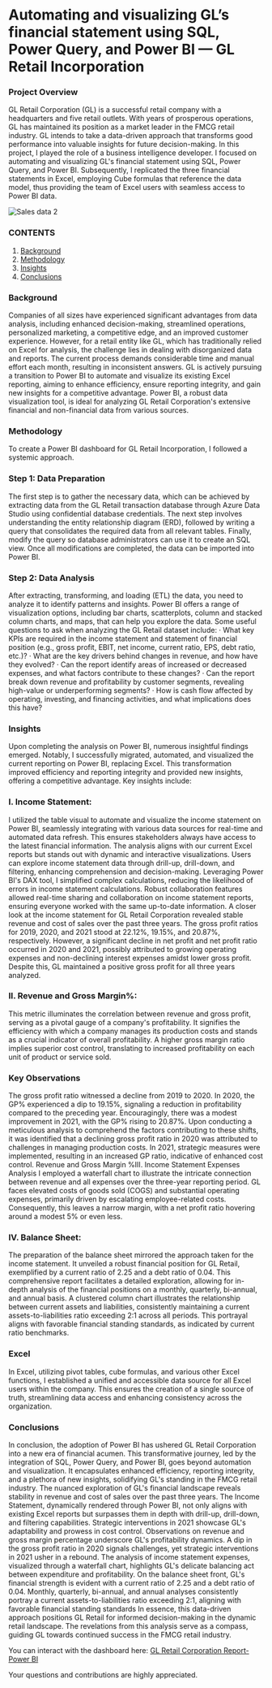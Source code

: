 # Automating and visualizing GL’s financial statement using SQL, Power Query, and Power BI — GL Retail Incorporation

### **Project Overview**
GL Retail Corporation (GL) is a successful retail company with a headquarters and five retail outlets. With years of prosperous operations, GL has maintained its position as a market leader in the FMCG retail industry. GL intends to take a data-driven approach that transforms good performance into valuable insights for future decision-making. In this project, I played the role of a business intelligence developer. I focused on automating and visualizing GL's financial statement using SQL, Power Query, and Power BI. Subsequently, I replicated the three financial statements in Excel, employing Cube formulas that reference the data model, thus providing the team of Excel users with seamless access to Power BI data.

![Sales data 2](https://github.com/Preciousalor/Automating-and-visualizing-GL-s-financial-statement-using-Power-BI-GL-Retail-Corporation/assets/130922537/ec134e64-0945-421c-950b-287821337ddb)



### **CONTENTS**
1. [Background](#background)
2. [Methodology](#methodology)
3. [Insights](#insights)
4. [Conclusions](#conclusions)

### **Background**
Companies of all sizes have experienced significant advantages from data analysis, including enhanced decision-making, streamlined operations, personalized marketing, a competitive edge, and an improved customer experience. However, for a retail entity like GL, which has traditionally relied on Excel for analysis, the challenge lies in dealing with disorganized data and reports. The current process demands considerable time and manual effort each month, resulting in inconsistent answers. GL is actively pursuing a transition to Power BI to automate and visualize its existing Excel reporting, aiming to enhance efficiency, ensure reporting integrity, and gain new insights for a competitive advantage. Power BI, a robust data visualization tool, is ideal for analyzing GL Retail Corporation's extensive financial and non-financial data from various sources.


### **Methodology**
To create a Power BI dashboard for GL Retail Incorporation, I followed a systemic approach.
 
### **Step 1: Data Preparation**
The first step is to gather the necessary data, which can be achieved by extracting data from the GL Retail transaction database through Azure Data Studio using confidential database credentials. The next step involves understanding the entity relationship diagram (ERD), followed by writing a query that consolidates the required data from all relevant tables. Finally, modify the query so database administrators can use it to create an SQL view. Once all modifications are completed, the data can be imported into Power BI.
 
### **Step 2: Data Analysis**
After extracting, transforming, and loading (ETL) the data, you need to analyze it to identify patterns and insights. Power BI offers a range of visualization options, including bar charts, scatterplots, column and stacked column charts, and maps, that can help you explore the data. Some useful questions to ask when analyzing the GL Retail dataset include:
· What key KPIs are required in the income statement and statement of financial position (e.g., gross profit, EBIT, net income, current ratio, EPS, debt ratio, etc.)?
· What are the key drivers behind changes in revenue, and how have they evolved?
· Can the report identify areas of increased or decreased expenses, and what factors contribute to these changes?
· Can the report break down revenue and profitability by customer segments, revealing high-value or underperforming segments?
· How is cash flow affected by operating, investing, and financing activities, and what implications does this have?


### **Insights**
Upon completing the analysis on Power BI, numerous insightful findings emerged. Notably, I successfully migrated, automated, and visualized the current reporting on Power BI, replacing Excel. This transformation improved efficiency and reporting integrity and provided new insights, offering a competitive advantage. Key insights include:


### **I. Income Statement:** 
I utilized the table visual to automate and visualize the income statement on Power BI, seamlessly integrating with various data sources for real-time and automated data refresh. This ensures stakeholders always have access to the latest financial information. The analysis aligns with our current Excel reports but stands out with dynamic and interactive visualizations. Users can explore income statement data through drill-up, drill-down, and filtering, enhancing comprehension and decision-making. Leveraging Power BI's DAX tool, I simplified complex calculations, reducing the likelihood of errors in income statement calculations. Robust collaboration features allowed real-time sharing and collaboration on income statement reports, ensuring everyone worked with the same up-to-date information.
A closer look at the income statement for GL Retail Corporation revealed stable revenue and cost of sales over the past three years. The gross profit ratios for 2019, 2020, and 2021 stood at 22.12%, 19.15%, and 20.87%, respectively. However, a significant decline in net profit and net profit ratio occurred in 2020 and 2021, possibly attributed to growing operating expenses and non-declining interest expenses amidst lower gross profit. Despite this, GL maintained a positive gross profit for all three years analyzed.


### **II. Revenue and Gross Margin%:**
This metric illuminates the correlation between revenue and gross profit, serving as a pivotal gauge of a company's profitability. It signifies the efficiency with which a company manages its production costs and stands as a crucial indicator of overall profitability. A higher gross margin ratio implies superior cost control, translating to increased profitability on each unit of product or service sold.
### **Key Observations**
The gross profit ratio witnessed a decline from 2019 to 2020.
In 2020, the GP% experienced a dip to 19.15%, signaling a reduction in profitability compared to the preceding year.
Encouragingly, there was a modest improvement in 2021, with the GP% rising to 20.87%.
Upon conducting a meticulous analysis to comprehend the factors contributing to these shifts, it was identified that a declining gross profit ratio in 2020 was attributed to challenges in managing production costs. In 2021, strategic measures were implemented, resulting in an increased GP ratio, indicative of enhanced cost control.
Revenue and Gross Margin %III. Income Statement Expenses Analysis
I employed a waterfall chart to illustrate the intricate connection between revenue and all expenses over the three-year reporting period. GL faces elevated costs of goods sold (COGS) and substantial operating expenses, primarily driven by escalating employee-related costs. Consequently, this leaves a narrow margin, with a net profit ratio hovering around a modest 5% or even less.


### **IV. Balance Sheet:**
The preparation of the balance sheet mirrored the approach taken for the income statement. It unveiled a robust financial position for GL Retail, exemplified by a current ratio of 2.25 and a debt ratio of 0.04. This comprehensive report facilitates a detailed exploration, allowing for in-depth analysis of the financial positions on a monthly, quarterly, bi-annual, and annual basis. A clustered column chart illustrates the relationship between current assets and liabilities, consistently maintaining a current assets-to-liabilities ratio exceeding 2:1 across all periods. This portrayal aligns with favorable financial standing standards, as indicated by current ratio benchmarks.


### **Excel** 
In Excel, utilizing pivot tables, cube formulas, and various other Excel functions, I established a unified and accessible data source for all Excel users within the company. This ensures the creation of a single source of truth, streamlining data access and enhancing consistency across the organization.




### **Conclusions**
In conclusion, the adoption of Power BI has ushered GL Retail Corporation into a new era of financial acumen. This transformative journey, led by the integration of SQL, Power Query, and Power BI, goes beyond automation and visualization. It encapsulates enhanced efficiency, reporting integrity, and a plethora of new insights, solidifying GL's standing in the FMCG retail industry.
The nuanced exploration of GL's financial landscape reveals stability in revenue and cost of sales over the past three years. The Income Statement, dynamically rendered through Power BI, not only aligns with existing Excel reports but surpasses them in depth with drill-up, drill-down, and filtering capabilities. Strategic interventions in 2021 showcase GL's adaptability and prowess in cost control.
Observations on revenue and gross margin percentage underscore GL's profitability dynamics. A dip in the gross profit ratio in 2020 signals challenges, yet strategic interventions in 2021 usher in a rebound. The analysis of income statement expenses, visualized through a waterfall chart, highlights GL's delicate balancing act between expenditure and profitability.
On the balance sheet front, GL's financial strength is evident with a current ratio of 2.25 and a debt ratio of 0.04. Monthly, quarterly, bi-annual, and annual analyses consistently portray a current assets-to-liabilities ratio exceeding 2:1, aligning with favorable financial standing standards
In essence, this data-driven approach positions GL Retail for informed decision-making in the dynamic retail landscape. The revelations from this analysis serve as a compass, guiding GL towards continued success in the FMCG retail industry.



You can interact with the dashboard here: [GL Retail Corporation Report-Power BI](https://app.powerbi.com/view?r=eyJrIjoiZGEzNGVkYWYtYTBmYy00YzQxLTk4OTMtMjU3MjdmYWM3ZGM2IiwidCI6ImRmODY3OWNkLWE4MGUtNDVkOC05OWFjLWM4M2VkN2ZmOTVhMCJ9)


Your questions and contributions are highly appreciated.
